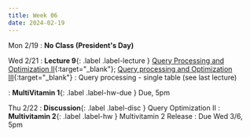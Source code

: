```yaml
---
title: Week 06
date: 2024-02-19
---
```


Mon 2/19
: **No Class (President's Day)** 
  
Wed 2/21
: **Lecture 9**{: .label .label-lecture } [Query Processing and Optimization II](https://docs.google.com/presentation/d/12caC9KxAm3KVuabjgZ2JlrJyeuqHxgvNN3amUS_cPhQ/edit#slide=id.g280911a5b6b_0_380){:target="\_blank"}; [Query processing and Optimization III](https://docs.google.com/presentation/d/1oRkLPt_dSoylL5-_e063a_nNjHCOFgzJ4EFxTl-09S0/edit#slide=id.g281f74244b6_0_704){:target="\_blank"}
	: Query processing - single table (see last lecture)

: **MultiVitamin 1**{: .label .label-hw-due } Due, 5pm

Thu 2/22
: **Discussion**{: .label .label-disc } Query Optimization II
: **Multivitamin 2**{: .label .label-hw } Multivitamin 2 Release
  : Due Wed 3/6, 5pm



